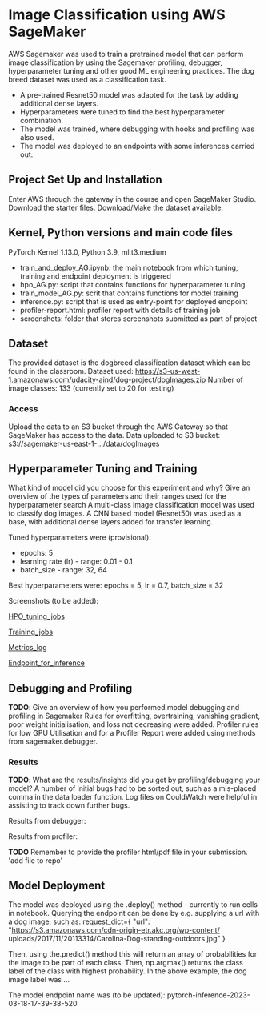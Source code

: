 # Image Classification using AWS SageMaker

AWS Sagemaker was used to train a pretrained model that can perform image classification 
by using the Sagemaker profiling, debugger, hyperparameter tuning and other good ML
engineering practices. The dog breed dataset was used as a classification task.

- A pre-trained Resnet50 model was adapted for the task by adding additional dense layers.
- Hyperparameters were tuned to find the best hyperparameter combination.
- The model was trained, where debugging with hooks and profiling was also used.
- The model was deployed to an endpoints with some inferences carried out.

## Project Set Up and Installation
Enter AWS through the gateway in the course and open SageMaker Studio. 
Download the starter files.
Download/Make the dataset available. 

## Kernel, Python versions and main code files
PyTorch Kernel 1.13.0, Python 3.9, ml.t3.medium

- train_and_deploy_AG.ipynb: the main notebook from which tuning, training and endpoint deployment is triggered
- hpo_AG.py: script that contains functions for hyperparameter tuning
- train_model_AG.py: scrit that contains functions for model training
- inference.py: script that is used as entry-point for deployed endpoint
- profiler-report.html: profiler report with details of training job
- screenshots: folder that stores screenshots submitted as part of project

## Dataset
The provided dataset is the dogbreed classification dataset which can be found in the classroom.
Dataset used: https://s3-us-west-1.amazonaws.com/udacity-aind/dog-project/dogImages.zip
Number of image classes: 133 (currently set to 20 for testing)

### Access
Upload the data to an S3 bucket through the AWS Gateway so that SageMaker has access to the data. 
Data uploaded to S3 bucket: s3://sagemaker-us-east-1-.../data/dogImages

## Hyperparameter Tuning and Training
What kind of model did you choose for this experiment and why? Give an overview of the types of parameters
and their ranges used for the hyperparameter search
A multi-class image classification model was used to classify dog images. 
A CNN based model (Resnet50) was used as a base, with additional dense layers added for transfer learning.

Tuned hyperparameters were (provisional):
- epochs: 5
- learning rate (lr) - range: 0.01 - 0.1
- batch_size - range: 32, 64

Best hyperparameters were: epochs = 5, lr = 0.7, batch_size = 32

Screenshots (to be added):

[HPO_tuning_jobs](screenshots/hpo_training_jobs.png)

[Training_jobs](screenhots/training_jobs.png)

[Metrics_log](screenshots/metrics_log.png)

[Endpoint_for_inference](screenshots/Pr3_Endpoint-for-inference.png)


## Debugging and Profiling
**TODO**: Give an overview of how you performed model debugging and profiling in Sagemaker
Rules for overfitting, overtraining, vanishing gradient, poor weight initialisation, and loss not decreasing
were added. Profiler rules for low GPU Utilisation and for a Profiler Report were added using methods 
from sagemaker.debugger.

### Results
**TODO**: What are the results/insights did you get by profiling/debugging your model?
A number of initial bugs had to be sorted out, such as a mis-placed comma in the data loader function.
Log files on CouldWatch were helpful in assisting to track down further bugs. 

Results from debugger: 

Results from profiler:


**TODO** Remember to provide the profiler html/pdf file in your submission.
'add file to repo'

## Model Deployment
The model was deployed using the .deploy() method - currently to run cells in notebook.
Querying the endpoint can be done by e.g. supplying a url with a dog image, such as:
request_dict={ "url": "https://s3.amazonaws.com/cdn-origin-etr.akc.org/wp-content/
uploads/2017/11/20113314/Carolina-Dog-standing-outdoors.jpg" }

Then, using the.predict() method this will return an array of probabilities for the image to be part of
each class. Then, np.argmax() returns the class label of the class with highest probability.
In the above example, the dog image label was ...

The model endpoint name was (to be updated): pytorch-inference-2023-03-18-17-39-38-520

